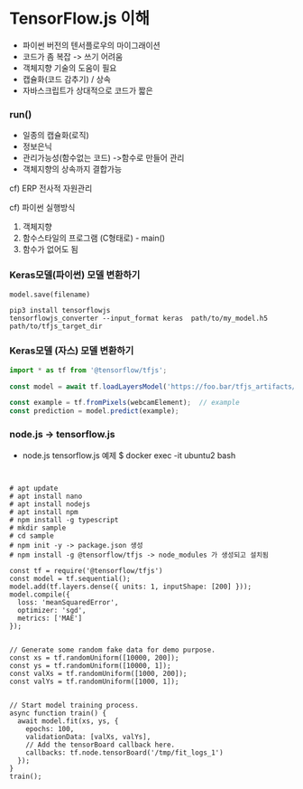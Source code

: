 # TensorFlow.js 이해
- 파이썬 버전의 텐서플로우의 마이그래이션
- 코드가 좀 복잡 -> 쓰기 어려움
- 객체지향 기술의 도움이 필요
- 캡슐화(코드 감추기) / 상속
- 자바스크립트가 상대적으로 코드가 짧은  

### run()
- 일종의 캡슐화(로직)
- 정보은닉
- 관리가능성(함수없는 코드) ->함수로 만들어 관리
- 객체지향의 상속까지 결합가능

cf) ERP 전사적 자원관리

cf) 파이썬 실행방식
1. 객체지향
2. 함수스타일의 프로그램 (C형태로) - main()
3. 함수가 없어도 됨

### Keras모델(파이썬) 모델 변환하기
``` python
model.save(filename)

```

``` 
pip3 install tensorflowjs
tensorflowjs_converter --input_format keras  path/to/my_model.h5  path/to/tfjs_target_dir
```

### Keras모델 (자스) 모델 변환하기
``` javascript
import * as tf from '@tensorflow/tfjs';

const model = await tf.loadLayersModel('https://foo.bar/tfjs_artifacts/model.json');

const example = tf.fromPixels(webcamElement);  // example
const prediction = model.predict(example);
```

### node.js -> tensorflow.js
- node.js tensorflow.js 예제 
$ docker exec -it  ubuntu2 bash
```language


# apt update
# apt install nano
# apt install nodejs
# apt install npm
# npm install -g typescript
# mkdir sample  
# cd sample
# npm init -y -> package.json 생성
# npm install -g @tensorflow/tfjs -> node_modules 가 생성되고 설치됨

```
```
const tf = require('@tensorflow/tfjs')
const model = tf.sequential();
model.add(tf.layers.dense({ units: 1, inputShape: [200] }));
model.compile({
  loss: 'meanSquaredError',
  optimizer: 'sgd',
  metrics: ['MAE']
});


// Generate some random fake data for demo purpose.
const xs = tf.randomUniform([10000, 200]);
const ys = tf.randomUniform([10000, 1]);
const valXs = tf.randomUniform([1000, 200]);
const valYs = tf.randomUniform([1000, 1]);


// Start model training process.
async function train() {
  await model.fit(xs, ys, {
    epochs: 100,
    validationData: [valXs, valYs],
    // Add the tensorBoard callback here.
    callbacks: tf.node.tensorBoard('/tmp/fit_logs_1')
  });
}
train();
```

## 
